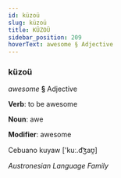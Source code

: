 ```yaml
---
id: küzoü
slug: küzoü
title: KÜZOÜ
sidebar_position: 209
hoverText: awesome § Adjective
---
```


### küzoü

*awesome* **§** Adjective

**Verb**: to be awesome

**Noun**: awe

**Modifier**: awesome

Cebuano kuyaw ['kuː.d͡ʒaʊ̯]

*Austronesian Language Family*